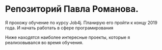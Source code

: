 # Репозиторий Павла Романова.

Я прохожу обучение по курсу Job4j. Планирую его пройти к концу 2019 года. И начать работать в сфере програмирования

Ниже находятся наиболее интересные проекты, которые я реализовывался во время обучения.

